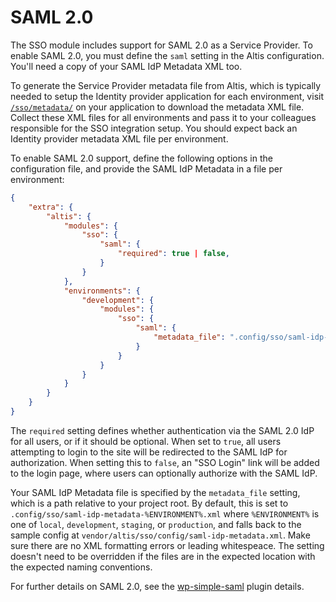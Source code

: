 # SAML 2.0

The SSO module includes support for SAML 2.0 as a Service Provider. To enable SAML 2.0, you must define the `saml` setting in the Altis configuration. You'll need a copy of your SAML IdP Metadata XML too.

To generate the Service Provider metadata file from Altis, which is typically needed to setup the Identity provider application for each environment, visit [`/sso/metadata/`](site://sso/metadata/) on your application to download the metadata XML file. Collect these XML files for all environments and pass it to your colleagues responsible for the SSO integration setup. You should expect back an Identity provider metadata XML file per environment.

To enable SAML 2.0 support, define the following options in the configuration file, and provide the SAML IdP Metadata in a file per environment:


```json
{
	"extra": {
		"altis": {
			"modules": {
				"sso": {
					"saml": {
						"required": true | false,
					}
				}
			},
			"environments": {
				"development": {
					"modules": {
						"sso": {
							"saml": {
								"metadata_file": ".config/sso/saml-idp-metadata-development.xml"
							}
						}
					}
				}
			}
		}
	}
}
```

The `required` setting defines whether authentication via the SAML 2.0 IdP for all users, or if it should be optional. When set to `true`, all users attempting to login to the site will be redirected to the SAML IdP for authorization. When setting this to `false`, an "SSO Login" link will be added to the login page, where users can optionally authorize with the SAML IdP.

Your SAML IdP Metadata file is specified by the `metadata_file` setting, which is a path relative to your project root. By default, this is set to `.config/sso/saml-idp-metadata-%ENVIRONMENT%.xml` where `%ENVIRONMENT%` is one of `local`, `development`, `staging`, or `production`, and falls back to the sample config at `vendor/altis/sso/config/saml-idp-metadata.xml`. Make sure there are no XML formatting errors or leading whitespeace. The setting doesn't need to be overridden if the files are in the expected location with the expected naming conventions.

For further details on SAML 2.0, see the [wp-simple-saml](https://github.com/humanmade/wp-simple-saml) plugin details.
